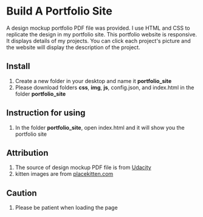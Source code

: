 # Build A Portfolio Site
A design mockup portfolio PDF file was provided. I use HTML and CSS to replicate the design in my portfolio
site. This portfolio website is responsive. It displays details of my projects. You can click each project's picture and 
the website will display the description of the project.

## Install
1. Create a new folder in your desktop and name it **portfolio_site**
1. Please download folders **css**, **img**, **js**, config.json, and index.html in the folder **portfolio_site**

## Instruction for using 
1. In the folder **portfolio_site**, open index.html and it will show you the portfolio site

## Attribution
1. The source of design mockup PDF file is from [Udacity](https://storage.googleapis.com/supplemental_media/udacityu/2655898586/design-mockup-portfolio.pdf)
2. kitten images are from [placekitten.com](http://placekitten.com)

## Caution
1. Please be patient when loading the page
